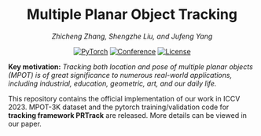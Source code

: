 <div align="center">

# **Multiple Planar Object Tracking**


<i>Zhicheng Zhang, Shengzhe Liu, and Jufeng Yang</i>

<a href=" "><img alt="PyTorch" src="https://img.shields.io/badge/PyTorch-ee4c2c?logo=pytorch&logoColor=white"></a>
[![Conference](https://img.shields.io/badge/ICCV-2023-orange)](https://iccv2023.thecvf.com/)
[![License](https://img.shields.io/badge/license-Apache%202-blue)](./LICENSE)
</div>

**Key motivation:** *Tracking both location and pose of multiple planar objects (MPOT) is of great significance to numerous real-world applications, including industrial, education, geometric, art, and our daily life.*

This repository contains the official implementation of our work in ICCV 2023. MPOT-3K dataset and the pytorch training/validation code for **tracking framework PRTrack** are released. More details can be viewed in our paper.
